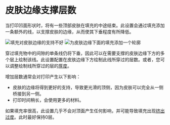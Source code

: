 皮肤边缘支撑层数
====
当打印凹面形状时，将有一些顶部皮肤在填充的中途结束。此设置会通过填充添加一条额外的线，以支撑皮肤的边缘，从而使其下垂程度有所降低。

<!--screenshot {
"image_path": "skin_edge_support_thickness_0.png",
"models": [
{
"script": "stamp.scad",
"transformation": ["scale(0.4)", "translateZ(-2.5)"]
}
],
"camera_position": [-29, 29, -50],
"settings": {
"infill_sparse_density": 10,
"bottom_thickness": 0,
"skin_edge_support_thickness": 0
},
"colours": 128
}-->
<!--screenshot {
"image_path": "skin_edge_support_thickness.png",
"models": [
{
"script": "stamp.scad",
"transformation": ["scale(0.4)", "translateZ(-2.5)"]
}
],
"camera_position": [-29, 29, -50],
"settings": {
"infill_sparse_density": 10,
"bottom_thickness": 0,
"skin_edge_support_thickness": 1
},
"colours": 128
}-->
![填充对皮肤边缘的支持不好](../images/skin_edge_support_thickness_0.png)
![为皮肤边缘下面的填充添加一个轮廓](../images/skin_edge_support_thickness.png)

穿过填充物中的间隙的单条线仍将下垂，因此可以在需要支撑的皮肤边缘下方的多个层上绘制该线。此设置配置在皮肤边缘下方绘制此线所穿过的层数。或者，您可以调整绘制线所穿过的层的[厚度](skin_edge_support_thickness.md)。

增加层数通常会对打印产生以下影响：
* 皮肤的边缘将得到更好的支持，导致更光滑的顶侧，因为皮肤可以完全从一侧桥接到另一侧。
* 打印时间稍长，会使用更多的材料。

如果填充率很高，此设置几乎不会对顶面产生任何影响，并可能导致填充出现[挤出过度](../troubleshooting/overextrusion.md)。此时最好保持0层。
